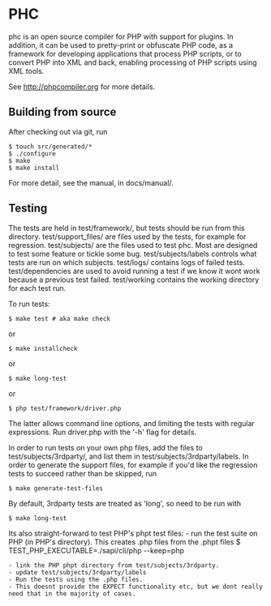 # PHC

phc is an open source compiler for PHP with support for plugins. In addition, it can be used to pretty-print or obfuscate PHP code, as a framework for developing applications that process PHP scripts, or to convert PHP into XML and back, enabling processing of PHP scripts using XML tools.

See http://phpcompiler.org for more details.

## Building from source

After checking out via git, run

	$ touch src/generated/*
	$ ./configure
	$ make
	$ make install

For more detail, see the manual, in docs/manual/.


## Testing

The tests are held in test/framework/, but tests should be run from this
directory.  test/support_files/ are files used by the tests, for example for
regression.  test/subjects/ are the files used to test phc. Most are designed
to test some feature or tickle some bug. test/subjects/labels controls what
tests are run on which subjects. test/logs/ contains logs of failed tests.
test/dependencies are used to avoid running a test if we know it wont work
because a previous test failed. test/working contains the working directory for
each test run.

To run tests:

	$ make test # aka make check

or

	$ make installcheck

or

	$ make long-test

or

	$ php test/framework/driver.php

The latter allows command line options, and limiting the tests with regular
expressions. Run driver.php with the '-h' flag for details.

In order to run tests on your own php files, add the files to
test/subjects/3rdparty/, and list them in test/subjects/3rdparty/labels. In order to
generate the support files, for example if you'd like the regression tests to
succeed rather than be skipped, run

	$ make generate-test-files

By default, 3rdparty tests are treated as 'long', so need to be run with

	$ make long-test


Its also straight-forward to test PHP's phpt test files:
	- run the test suite on PHP (in PHP's directory). This creates .php files from the .phpt files
		$ TEST_PHP_EXECUTABLE=./sapi/cli/php --keep=php

	- link the PHP phpt directory from test/subjects/3rdparty.
	- update test/subjects/3rdparty/labels
	- Run the tests using the .php files.
	- This doesnt provide the EXPECT functionality etc, but we dont really need that in the majority of cases.
